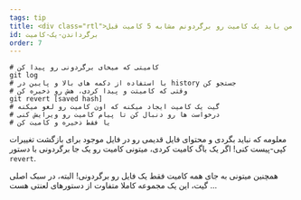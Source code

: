 ```yaml
---
tags: tip
title: <div class="rtl">ای لعنتی، من باید یک کامیت رو برگردونم مشابه 5 کامیت قبل!</div>
id: برگرداندن-یک-کامیت
order: 7
---
```

<div class="rtl">

```git
# کامیتی که میخای برگردونی رو پیدا کن
git log
# با استفاده از دکمه های بالا و پایین در history جستجو کن  
# وقتی که کامیتت و پیدا کردی، هش رو ذخیره کن
git revert [saved hash]
# گیت یک کامیت ایجاد میکنه که اون کامیت رو لغو میکنه
# درخواست ها رو دنبال کن تا پیام کامیت رو ویرایش کنی 
# یا فقط ذخیره و کامیت کن
```

 معلومه که نباید بگردی و محتوای فایل قدیمی رو در فایل موجود برای بازگشت تغییرات کپی-پیست کنی! اگر یک باگ کامیت کردی، میتونی کامیت رو یک جا برگردونی با دستور   `revert`.

همچنین میتونی به جای همه کامیت فقط یک فایل رو برگردونی! البته، در سبک اصلی گیت، این یک مجموعه کاملا متفاوت از دستورهای لعنتی هست ...
</div>
